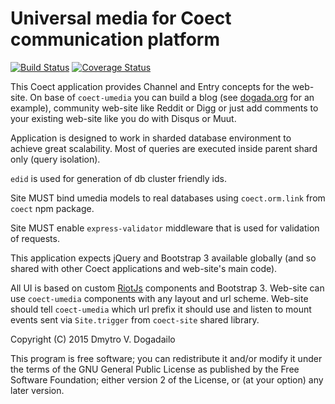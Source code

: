 # Universal media for Coect communication platform

[![Build Status](https://travis-ci.org/dogada/coect-umedia.svg)](https://travis-ci.org/dogada/coect-umedia)
[![Coverage Status](https://coveralls.io/repos/dogada/coect-umedia/badge.svg?branch=master&service=github)](https://coveralls.io/github/dogada/coect-umedia?branch=master)


This Coect application provides Channel and Entry concepts for the web-site. On base of `coect-umedia` you can build a blog (see [dogada.org](https://dogada.org) for an example), community web-site like Reddit or Digg or just add comments to your existing web-site like you do with Disqus or Muut.

Application is designed to work in sharded database environment to achieve great scalability. Most of queries are executed inside parent shard only (query isolation). 

`edid` is used for generation of db cluster friendly ids.
 
Site MUST bind umedia models to real databases using `coect.orm.link` from `coect` npm package.

Site MUST enable `express-validator` middleware that is used for validation of requests.

This application expects jQuery and Bootstrap 3 available globally (and so shared with other Coect applications and web-site's main code).

All UI is based on custom [RiotJs](http://riotjs.com) components and Bootstrap 3. Web-site can use `coect-umedia` components with any layout and url scheme. Web-site should tell `coect-umedia` which url prefix it should use and listen to mount events sent via `Site.trigger` from `coect-site` shared library.

Copyright (C) 2015 Dmytro V. Dogadailo

This program is free software; you can redistribute it and/or modify it under
the terms of the GNU General Public License as published by the Free Software
Foundation; either version 2 of the License, or (at your option) any later
version.
